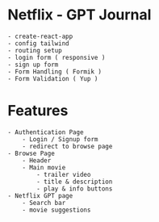 # Netflix - GPT Journal 
    - create-react-app
    - config tailwind 
    - routing setup
    - login form ( responsive )
    - sign up form 
    - Form Handling ( Formik )
    - Form Validation ( Yup )

# Features 
    - Authentication Page 
        - Login / Signup form 
        - redirect to browse page
    - Browse Page 
        - Header 
        - Main movie
            - trailer video 
            - title & description
            - play & info buttons
    - Netflix GPT page 
        - Search bar
        - movie suggestions